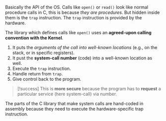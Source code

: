 Basically the API of the OS. Calls like `open()` or `read()` look like normal procedure calls in C, this is because *they are procedures*. But hidden inside them is the `trap` instruction. The `trap` instruction is provided by the hardware.

The library which defines calls like `open()` uses an **agreed-upon calling convention with the Kernel**.
1. It puts the *arguments of the call into well-known locations* (e.g., on the stack, or in specific registers).
2. It pust the **system-call number** (code) into a well-known location as well.
3. Execute the `trap` instruction.
4. Handle return from `trap`.
5. Give control back to the program.

> [!success]
> This is **more secure** because the program has to **request** a particular service (here system-call) via number.

The parts of the C library that make system calls are hand-coded in assembly because they need to execute the hardware-specific trap instruction.